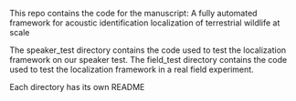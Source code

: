 This repo contains the code for the manuscript:
A fully automated framework for acoustic identification localization of terrestrial wildlife at scale

The speaker_test directory contains the code used to test the localization framework on our speaker test.
The field_test directory contains the code used to test the localization framework in a real field experiment.

Each directory has its own README
